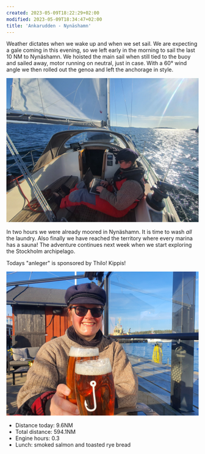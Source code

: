 ```yaml
---
created: 2023-05-09T18:22:29+02:00
modified: 2023-05-09T18:34:47+02:00
title: 'Ankarudden - Nynäshamn'
---
```


Weather dictates when we wake up and when we set sail. We are expecting a gale coming in this evening, so we left early in the morning to sail the last 10 NM to Nynäshamn. We hoisted the main sail when still tied to the buoy and sailed away, motor running on neutral, just in case. With a 60° wind angle we then rolled out the genoa and left the anchorage in style.

![Image](../2023/6a0b34e4416f3f45d4f5cf772567b21e.jpg) 

In two hours we were already moored in Nynäshamn.  It is time to wash _all_ the laundry. Also finally we have reached the territory where every marina has a sauna! The adventure continues next week when we start exploring the Stockholm archipelago.

Todays "anleger" is sponsored by Thilo! Kippis! 

![Image](../2023/dc12734325f68c488462c765aafb00b8.jpg) 

* Distance today: 9.6NM
* Total distance: 594.1NM
* Engine hours: 0.3
* Lunch: smoked salmon and toasted rye bread
